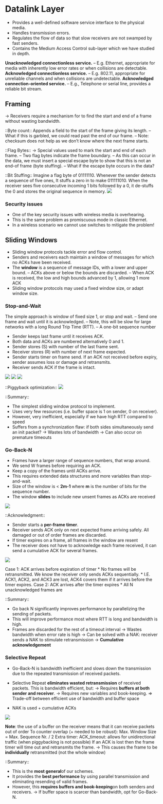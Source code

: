 # Datalink Layer
* Provides a well-defined software service interface to the physical media. 
* Handles transmission errors. 
* Regulates the flow of data so that slow receivers are not swamped by fast senders. 
* Contains the Medium Access Control sub-layer which we have studied in depth. 

**Unacknowledged connectionless service.**
	– E.g. Ethernet, appropriate for media with inherently low error rates or when collisions are detectable. 
**Acknowledged connectionless service.**
	– E.g. 802.11, appropriate for unreliable channels and when collisions are undetectable. 
**Acknowledged connection-oriented service.**
	– E.g., Telephone or serial line, provides a reliable bit stream. 

## Framing
-> Receivers require a mechanism for to find the start and end of a frame without wasting bandwidth. 

::Byte count::
 Appends a field to the start of the frame giving its length. 
	– What if this is garbled, we could read past the end of our frame. 
	– Note: checksum does not help as we don’t know where the next frame starts.

::Flag Bytes::
-> Special values used to mark the start and end of each frame.
		– Two flag bytes indicate the frame boundary. 
		– As this can occur in the data, we must insert a special escape byte to show that this is not an end-of frame (byte stuffing). 
		– What if the escape byte occurs in the data? 

::Bit Stuffing::
Imagine a flag byte of 01111110. Whenever the sender detects a sequence of five ones, 
It stuffs a zero in to make 011111010. When the receiver sees five consecutive incoming 1 bits followed by a 0, it de-stuffs the 0 and stores the original sequence in memory. 
![](Datalink%20Layer/page80image1680%202.png) 

### Security issues
* One of the key security issues with wireless media is overhearing. 
* This is the same problem as promiscuous mode in classic Ethernet. 
* In a wireless scenario we cannot use switches to mitigate the problem!

## Sliding Windows

* Sliding window protocols tackle error and flow control. 
* Senders and receivers each maintain a window of messages for which no ACKs have been received. 
* The **window** is a sequence of message IDs, with a lower and upper bound. 
	– ACKs above or below the bounds are discarded.
	– When ACK is received, the low and high bounds advanced by 1, allowing 1 more ACK 
* Sliding window protocols may used a fixed window size, or adapt window size. 


### Stop-and-Wait
The simple approach is window of fixed size 1, or stop and wait.
	– Send one frame and wait until it is acknowledged. 
	– Note, this will be slow for large networks with a long Round Trip Time (RTT). 
	– A one-bit sequence number 
* Sender keeps last frame until it receives ACK. 
* Both data and ACKs are numbered alternatively 0 and 1. 
* Sender stores (S) with number of the last frame sent. 
* Receiver stores (R) with number of next frame expected. 
* Sender starts timer on frame send. If an ACK not received before expiry, sender assumes loss or damage and retransmits. 
* Receiver sends ACK if the frame is intact.

![](Datalink%20Layer/page7image2424%202.png) 
![](Datalink%20Layer/page8image3704%202.png) 
![](Datalink%20Layer/page9image3864%202.png) 

::Piggyback optimization::
![](Datalink%20Layer/page11image2960%202.png) 
 
::Summary::
* The simplest sliding window protocol to implement. 
* Uses very few resources (i.e. buffer space is 1 on sender, 0 on receiver). 
* However, very inefficient, especially if we have high RTT compared to speed
* Suffers from a synchronization flaw: if both sides simultaneously send an init packet?
	-> Wastes lots of bandwidth
	-> Can also occur on premature timeouts 


### Go-Back-N
* Frames have a larger range of sequence numbers, that wrap around. 
* We send W frames before requiring an ACK. 
* Keep a copy of the frames until ACKs arrive. 
* This requires extended data structures and more variables than stop-and-wait. 
* Size of the window is < **2m-1** where **m** is the number of bits for the sequence number. 
* The window **slides** to include new unsent frames as ACKs are received

![](Datalink%20Layer/page14image3792%202.png) 

::Acknowledgment::
* Sender starts a **per-frame timer**. 
* Receiver sends ACK only on next expected frame arriving safely. All damaged or out of order frames are discarded. 
* If timer expires on a frame, all frames in the window are resent 
* The receiver does not have to acknowledge each frame received, it can send a cumulative ACK for several frames.

![](Datalink%20Layer/page19image1248%202.png) 

Case 1: ACK arrives before expiration of timer
		* No frames will be retransmitted. We know the receiver only sends ACKs sequentially. 
		* I.E. ACK1, ACK2, and ACK3 are lost, ACK4 covers them if it arrives before the timer expires. 
Case 2: ACK arrives after the timer expires
		* All N unacknowledged frames are 

::Summary::
* Go back N significantly improves performance by parallelizing the sending of packets. 
* This will improve performance most where RTT is long and bandwidth is high. 
* Frames are discarded for the rest of a timeout interval
	-> Wastes bandwidth when error rate is high 
	-> Can be solved with a NAK: receiver sends a NAK to stimulate retransmission
	-> **Cumulative acknowledgement**


### Selective Repeat
* Go-Back-N is bandwidth inefficient and slows down the transmission due to the repeated transmission of received packets. 

* Selective Repeat **eliminates wasted retransmission** of received packets.
This is bandwidth efficient, but:
	-> Requires **buffers at both sender and receiver**. 
  	-> Requires new variables and book-keeping.
	=> Trade-off between efficient use of bandwidth and buffer space  
* NAK is used + cumulative ACKs

![](Datalink%20Layer/page24image1248%202.png) 

**Note**: the use of a buffer on the receiver means that it can receive packets out of order 
To counter overlap (+ needed to be robust): Max. Window Size = Max. Sequence Nr. / 2
Extra timer: ACK_timeout: allows for unidirectional traffic (when piggybacking is not possible)
If an ACK is lost then the frame timer will time out and retransmits the frame. 
-> This causes the frame to be **individually** retransmitted (not the whole window)

::Summary::
* This is the **most general**of our schemes. 
* It provides the **best performance** by using parallel transmission and eliminating resending of valid frames. 
* However, this **requires buffers and book-keeping**on both senders and receivers. 
	-> If buffer space is scarcer than bandwidth, opt for Go-Back-N.




